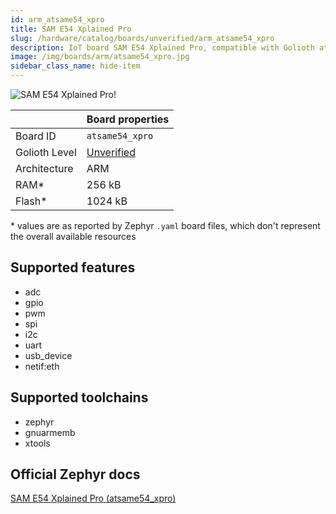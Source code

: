 ```yaml
---
id: arm_atsame54_xpro
title: SAM E54 Xplained Pro
slug: /hardware/catalog/boards/unverified/arm_atsame54_xpro
description: IoT board SAM E54 Xplained Pro, compatible with Golioth at unverified level.
image: /img/boards/arm/atsame54_xpro.jpg
sidebar_class_name: hide-item
---
```


[//]: # (This is an auto-generated file, do not edit! Changes to it will be lost upon re-generation)

![SAM E54 Xplained Pro!](/img/boards/arm/atsame54_xpro.jpg "SAM E54 Xplained Pro")

|                | Board properties     |
| -------------  | -------------------- |
| Board ID       | `atsame54_xpro` |
| Golioth Level  | [Unverified](/hardware#unverified-boards) |
| Architecture   | ARM |
| RAM*           | 256 kB |
| Flash*         | 1024 kB |

\* values are as reported by Zephyr `.yaml` board files, which don't represent the overall available resources



## Supported features

* adc
* gpio
* pwm
* spi
* i2c
* uart
* usb_device
* netif:eth

## Supported toolchains

* zephyr
* gnuarmemb
* xtools

## Official Zephyr docs

[SAM E54 Xplained Pro (atsame54_xpro)](https://docs.zephyrproject.org/latest/boards/arm/atsame54_xpro/doc/index.html)
